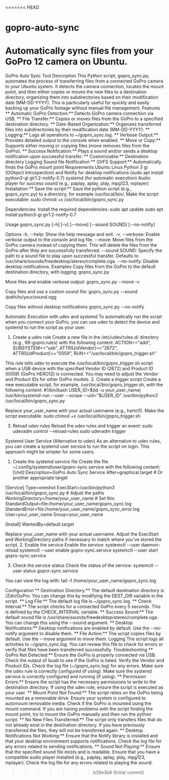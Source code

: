 <<<<<<< HEAD
# gopro-auto-sync
Automatically sync files from your GoPro 12 camera on Ubuntu.
=======
GoPro Auto Sync Tool
Description
This Python script, gopro_sync.py, automates the process of transferring files from a connected GoPro camera to your Ubuntu system. It detects the camera connection, locates the mount point, and then either copies or moves the new files to a destination directory, organizing them into subdirectories based on their modification date (MM-DD-YYYY).
This is particularly useful for quickly and easily backing up your GoPro footage without manual file management.
Features
** Automatic GoPro Detection:** Detects GoPro camera connection via USB.
** File Transfer:** Copies or moves files from the GoPro to a specified destination directory.
** Date-Based Organization:** Organizes transferred files into subdirectories by their modification date (MM-DD-YYYY).
** Logging:** Logs all operations to ~/gopro_sync.log.
** Verbose Output:** Provides detailed output to the console when enabled.
** Move or Copy:** Supports either moving or copying files (move removes files from the GoPro).
** Success Notification:** Plays a sound and/or sends a desktop notification upon successful transfer.
** Customizable:**
Destination directory
Logging
Sound file
Notification
** GVFS Support:** Automatically finds the GoPro mount point
Requirements
Ubuntu Linux
Python 3
gi (GObject Introspection) and Notify for desktop notifications (sudo apt install python3-gi gir1.2-notify-0.7)
systemd (for automatic execution)
Audio player for success sound (e.g., paplay, aplay, play, mpg123, mplayer)
Installation
** Save the script:**
Save the python script (e.g., gopro_sync.py) to a directory, for example /usr/local/bin/.
Make the script executable:
sudo chmod +x /usr/local/bin/gopro_sync.py


Dependencies:
Install the required dependencies:
sudo apt update
sudo apt install python3-gi gir1.2-notify-0.7


Usage
gopro_sync.py [-h] [-v] [--move] [--sound SOUND] [--no-notify]


Options
-h, --help: Show the help message and exit.
-v, --verbose: Enable verbose output to the console and log file.
--move: Move files from the GoPro camera instead of copying them. This will delete the files from the GoPro after they are successfully transferred.
--sound SOUND: Specify the path to a sound file to play upon successful transfer. Defaults to /usr/share/sounds/freedesktop/stereo/complete.oga.
--no-notify: Disable desktop notifications.
Examples
Copy files from the GoPro to the default destination directory, with logging:
gopro_sync.py


Move files and enable verbose output:
gopro_sync.py --move -v


Copy files and use a custom sound file:
gopro_sync.py --sound /path/to/your/sound.ogg


Copy files without desktop notifications
gopro_sync.py --no-notify


Automatic Execution with udev and systemd
To automatically run the script when you connect your GoPro, you can use udev to detect the device and systemd to run the script as your user.
1. Create a udev rule
Create a new file in the /etc/udev/rules.d/ directory (e.g., 99-gopro.rules) with the following content:
ACTION=="add", SUBSYSTEM=="usb", ATTRS{idVendor}=="2672", ATTRS{idProduct}=="0059", RUN+="/usr/local/bin/gopro_trigger.sh"


This rule tells udev to execute the /usr/local/bin/gopro_trigger.sh script when a USB device with the specified Vendor ID (2672) and Product ID (0059) (GoPro HERO12) is connected. You may need to adjust the Vendor and Product IDs for other GoPro models.
2. Create a trigger script
Create a new executable script, for example, /usr/local/bin/gopro_trigger.sh, with the following content:
#!/bin/bash
USER_ID=$(id -u your_user_name)
/usr/bin/systemd-run --user --scope --uid="$USER_ID" /usr/bin/python3 /usr/local/bin/gopro_sync.py

Replace your_user_name with your actual username (e.g., hartcl1).
Make the script executable:
sudo chmod +x /usr/local/bin/gopro_trigger.sh


3. Reload udev rules
Reload the udev rules and trigger an event:
sudo udevadm control --reload-rules
sudo udevadm trigger


Systemd User Service (Alternative to udev)
As an alternative to udev rules, you can create a systemd user service to run the script on login. This approach might be simpler for some users.
1. Create the systemd service file
Create the file ~/.config/systemd/user/gopro-sync.service with the following content:
[Unit]
Description=GoPro Auto Sync Service
After=graphical.target # Or another appropriate target

[Service]
Type=oneshot
ExecStart=/usr/bin/python3 /usr/local/bin/gopro_sync.py # Adjust the paths
WorkingDirectory=/home/your_user_name # Set this
StandardOutput=file:/home/your_user_name/gopro_sync.log
StandardError=file:/home/your_user_name/gopro_sync_error.log
User=your_user_name
Group=your_user_name

[Install]
WantedBy=default.target


Replace your_user_name with your actual username.
Adjust the ExecStart and WorkingDirectory paths if necessary to match where you've stored the script.
2. Enable the service
Enable the service:
systemctl --user daemon-reload
systemctl --user enable gopro-sync.service
systemctl --user start gopro-sync.service


3. Check the service status
Check the status of the service:
systemctl --user status gopro-sync.service


You can view the log with:
tail -f /home/your_user_name/gopro_sync.log


Configuration
** Destination Directory:** The default destination directory is /Zdir/GoPro. You can change this by modifying the DEST_DIR variable in the script.
** Log File:** The default log file is ~/gopro_sync.log.
** Check Interval:** The script checks for a connected GoPro every 5 seconds. This is defined by the CHECK_INTERVAL variable.
** Success Sound:** The default sound file is /usr/share/sounds/freedesktop/stereo/complete.oga. You can change this using the --sound argument.
** Desktop Notifications:** Desktop notifications are enabled by default. Use the --no-notify argument to disable them.
** File Action:** The script copies files by default. Use the --move argument to move them.
Logging
The script logs all activities to ~/gopro_sync.log. You can review this file to check for errors or verify that files have been transferred successfully.
Troubleshooting
** GoPro Not Detected:**
Ensure the GoPro is properly connected via USB.
Check the output of lsusb to see if the GoPro is listed. Verify the Vendor and Product IDs.
Check the log file (~/gopro_sync.log) for any errors.
Make sure the udev rule is correctly configured (if using).
Make sure the systemd service is correctly configured and running (if using).
** Permission Errors:**
Ensure the script has the necessary permissions to write to the destination directory.
If using the udev rule, ensure the script is executed as your user.
** Mount Point Not Found:**
The script relies on the GoPro being mounted as a removable drive. Ensure your system is configured to automount removable media.
Check if the GoPro is mounted using the mount command.
If you are having problems with the script finding the mount point, try to mount the GoPro manually and then run the python script.
** No New Files Transferred:**
The script only transfers files that do not already exist in the destination directory. If you have previously transferred the files, they will not be transferred again.
** Desktop Notifications Not Working:**
Ensure that the Notify library is installed and that your desktop environment supports notifications.
Check the log file for any errors related to sending notifications.
** Sound Not Playing:**
Ensure that the specified sound file exists and is readable.
Ensure that you have a compatible audio player installed (e.g., paplay, aplay, play, mpg123, mplayer).
Check the log file for any errors related to playing the sound.

>>>>>>> b39e3b6 (Initial commit)
